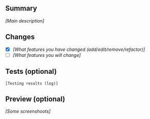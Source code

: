## Summary
_[Main description]_

## Changes
- [x] _[What features you have changed (add/edit/remove/refactor)]_
- [ ] _[What features you will change]_

## Tests (optional)
```
[Testing results (log)]
```

## Preview (optional)
_[Some screenshoots]_
